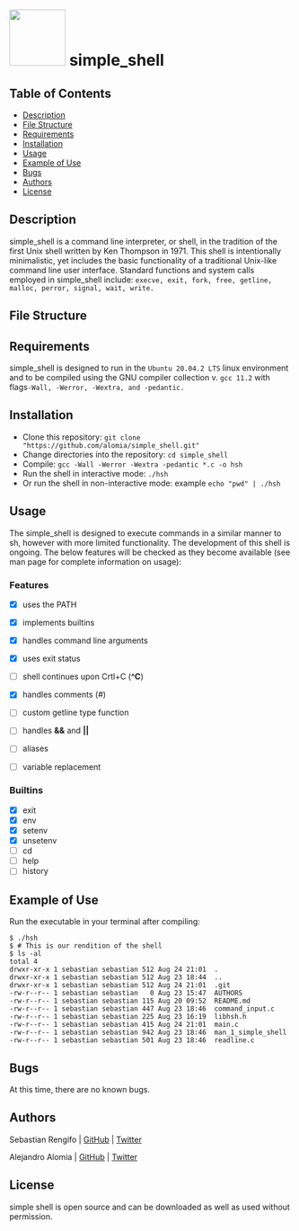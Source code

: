 # <a href="url"><img src="https://e7.pngegg.com/pngimages/250/925/png-clipart-computer-terminal-linux-console-computer-icons-command-line-interface-linux-commandline-interface-linux-thumbnail.png" width="100" height="100"></a> simple_shell


## Table of Contents
* [Description](#description)
* [File Structure](#file-structure)
* [Requirements](#requirements)
* [Installation](#installation)
* [Usage](#usage)
* [Example of Use](#example-of-use)
* [Bugs](#bugs)
* [Authors](#authors)
* [License](#license)

## Description
simple_shell is a command line interpreter, or shell, in the tradition of the first Unix shell written by Ken Thompson in 1971. This shell is intentionally minimalistic, yet includes the basic functionality of a traditional Unix-like command line user interface. 
Standard functions and system calls employed in simple_shell include:
   `execve, exit, fork, free, getline, malloc, perror, signal, wait, write.`

## File Structure

## Requirements

simple_shell is designed to run in the `Ubuntu 20.04.2 LTS` linux environment and to be compiled using the GNU compiler collection v. `gcc 11.2` with flags`-Wall, -Werror, -Wextra, and -pedantic.`

## Installation

   - Clone this repository: `git clone "https://github.com/alomia/simple_shell.git"`
   - Change directories into the repository: `cd simple_shell`
   - Compile: `gcc -Wall -Werror -Wextra -pedantic *.c -o hsh`
   - Run the shell in interactive mode: `./hsh`
   - Or run the shell in non-interactive mode: example `echo "pwd" | ./hsh`

## Usage

The simple_shell is designed to execute commands in a similar manner to sh, however with more limited functionality. The development of this shell is ongoing. The below features will be checked as they become available (see man page for complete information on usage):

### Features
- [x] uses the PATH
- [x] implements builtins
- [x] handles command line arguments
- [x] uses exit status
- [ ] shell continues upon Crtl+C (**^C**)
- [x] handles comments (#)
- [ ] custom getline type function
- [ ] handles **&&** and **||**
- [ ] aliases
- [ ] variable replacement


### Builtins

- [x] exit
- [x] env
- [x] setenv
- [x] unsetenv
- [ ] cd
- [ ] help
- [ ] history

## Example of Use
Run the executable in your terminal after compiling:
```
$ ./hsh
$ # This is our rendition of the shell
$ ls -al
total 4
drwxr-xr-x 1 sebastian sebastian 512 Aug 24 21:01  .
drwxr-xr-x 1 sebastian sebastian 512 Aug 23 18:44  ..
drwxr-xr-x 1 sebastian sebastian 512 Aug 24 21:01  .git
-rw-r--r-- 1 sebastian sebastian   0 Aug 23 15:47  AUTHORS
-rw-r--r-- 1 sebastian sebastian 115 Aug 20 09:52  README.md
-rw-r--r-- 1 sebastian sebastian 447 Aug 23 18:46  command_input.c
-rw-r--r-- 1 sebastian sebastian 225 Aug 23 16:19  libhsh.h
-rw-r--r-- 1 sebastian sebastian 415 Aug 24 21:01  main.c
-rw-r--r-- 1 sebastian sebastian 942 Aug 23 18:46  man_1_simple_shell
-rw-r--r-- 1 sebastian sebastian 501 Aug 23 18:46  readline.c
```
## Bugs
At this time, there are no known bugs.

## Authors
Sebastian Rengifo | [GitHub](https://github.com/sebasrengi) | [Twitter](https://twitter.com/sebastianorengi)

Alejandro Alomia | [GitHub](https://github.com/alomia) | [Twitter](https://twitter.com/Alomia730)

## License
simple shell is open source and can be downloaded as well as used without permission.
